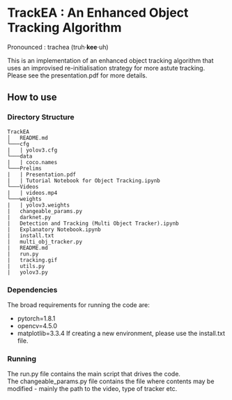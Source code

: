 # TrackEA : An Enhanced Object Tracking Algorithm

Pronounced : trachea (truh·**kee**·uh)  
  
  
This is an implementation of an enhanced object tracking algorithm that uses an improvised re-initialisation strategy for more astute tracking.  
Please see the presentation.pdf for more details.  

## How to use

### Directory Structure

```
TrackEA
│   README.md
└───cfg
|   | yolov3.cfg
└───data
|   | coco.names
└───Prelims
|   | Presentation.pdf
|   | Tutorial Notebook for Object Tracking.ipynb
└───Videos
|   | videos.mp4
└───weights
|   | yolov3.weights
|   changeable_params.py  
|   darknet.py  
|   Detection and Tracking (Multi Object Tracker).ipynb  
|   Explanatory Notebook.ipynb  
|   install.txt  
|   multi_obj_tracker.py  
|   README.md  
|   run.py  
|   tracking.gif  
|   utils.py  
|   yolov3.py    
```

### Dependencies
The broad requirements for running the code are:
* pytorch=1.8.1
* opencv=4.5.0
* matplotlib=3.3.4 
If creating a new environment, please use the install.txt file.  

### Running
The run.py file contains the main script that drives the code.  
The changeable_params.py file contains the file where contents may be modified - mainly the path to the video, type of tracker etc.
